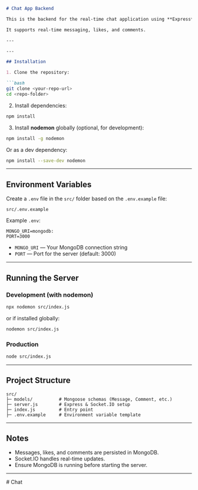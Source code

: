 
````markdown
# Chat App Backend

This is the backend for the real-time chat application using **Express**, **Socket.IO**, and **MongoDB (Mongoose)**.  

It supports real-time messaging, likes, and comments.

---

---

## Installation

1. Clone the repository:

```bash
git clone <your-repo-url>
cd <repo-folder>
````

2. Install dependencies:

```bash
npm install
```

3. Install **nodemon** globally (optional, for development):

```bash
npm install -g nodemon
```

Or as a dev dependency:

```bash
npm install --save-dev nodemon
```

---

## Environment Variables

Create a `.env` file in the `src/` folder based on the `.env.example` file:

```
src/.env.example
```

Example `.env`:

```env
MONGO_URI=mongodb:
PORT=3000
```

* `MONGO_URI` — Your MongoDB connection string
* `PORT` — Port for the server (default: 3000)

---

## Running the Server

### Development (with nodemon)

```bash
npx nodemon src/index.js
```

or if installed globally:

```bash
nodemon src/index.js
```

### Production

```bash
node src/index.js
```

---

## Project Structure

```
src/
├─ models/          # Mongoose schemas (Message, Comment, etc.)
├─ server.js        # Express & Socket.IO setup
├─ index.js         # Entry point
├─ .env.example     # Environment variable template
```

---

## Notes

* Messages, likes, and comments are persisted in MongoDB.
* Socket.IO handles real-time updates.
* Ensure MongoDB is running before starting the server.

---

#   C h a t  
 